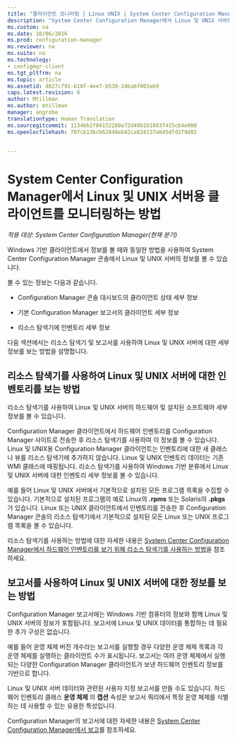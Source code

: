 ```yaml
---
title: "클라이언트 모니터링 | Linux UNIX | System Center Configuration Manager"
description: "System Center Configuration Manager에서 Linux 및 UNIX 서버의 클라이언트 모니터링"
ms.custom: na
ms.date: 10/06/2016
ms.prod: configuration-manager
ms.reviewer: na
ms.suite: na
ms.technology:
- configmgr-client
ms.tgt_pltfrm: na
ms.topic: article
ms.assetid: d827cf91-b18f-4ee7-b538-24ba6f003ab9
caps.latest.revision: 6
author: Mtillman
ms.author: mtillman
manager: angrobe
translationtype: Human Translation
ms.sourcegitcommit: 1134bb2f04152288e72d40b1b1083f415cb4e900
ms.openlocfilehash: 707cb13bcb62848eb42ca824137a645dfd2f9d82


---
```

# <a name="how-to-monitor-clients-for-linux-and-unix-servers-in-system-center-configuration-manager"></a>System Center Configuration Manager에서 Linux 및 UNIX 서버용 클라이언트를 모니터링하는 방법

*적용 대상: System Center Configuration Manager(현재 분기)*

Windows 기반 클라이언트에서 정보를 볼 때와 동일한 방법을 사용하여 System Center Configuration Manager 콘솔에서 Linux 및 UNIX 서버의 정보를 볼 수 있습니다.  

 볼 수 있는 정보는 다음과 같습니다.  

-   Configuration Manager 콘솔 대시보드의 클라이언트 상태 세부 정보  

-   기본 Configuration Manager 보고서의 클라이언트 세부 정보  

-   리소스 탐색기에 인벤토리 세부 정보  

 다음 섹션에서는 리소스 탐색기 및 보고서를 사용하여 Linux 및 UNIX 서버에 대한 세부 정보를 보는 방법을 설명합니다.  

##  <a name="a-namebkmkuseresourceexpforlnua-how-to-use-resource-explorer-to-view-inventory-for-linux-and-unix-servers"></a><a name="BKMK_UseResourceExpforLnU"></a> 리소스 탐색기를 사용하여 Linux 및 UNIX 서버에 대한 인벤토리를 보는 방법  
 리소스 탐색기를 사용하여 Linux 및 UNIX 서버의 하드웨어 및 설치된 소프트웨어 세부 정보를 볼 수 있습니다.  

 Configuration Manager 클라이언트에서 하드웨어 인벤토리를 Configuration Manager 사이트로 전송한 후 리소스 탐색기를 사용하여 이 정보를 볼 수 있습니다. Linux 및 UNIX용 Configuration Manager 클라이언트는 인벤토리에 대한 새 클래스나 뷰를 리소스 탐색기에 추가하지 않습니다. Linux 및 UNIX 인벤토리 데이터는 기존 WMI 클래스에 매핑됩니다. 리소스 탐색기를 사용하여 Windows 기반 분류에서 Linux 및 UNIX 서버에 대한 인벤토리 세부 정보를 볼 수 있습니다.  

 예를 들어 Linux 및 UNIX 서버에서 기본적으로 설치된 모든 프로그램 목록을 수집할 수 있습니다. 기본적으로 설치된 프로그램의 예로 Linux의 **.rpms** 또는 Solaris의 **.pkgs** 가 있습니다. Linux 또는 UNIX 클라이언트에서 인벤토리를 전송한 후 Configuration Manager 콘솔의 리소스 탐색기에서 기본적으로 설치된 모든 Linux 또는 UNIX 프로그램 목록을 볼 수 있습니다.  

 리소스 탐색기를 사용하는 방법에 대한 자세한 내용은 [System Center Configuration Manager에서 하드웨어 인벤토리를 보기 위해 리소스 탐색기를 사용하는 방법](../../../core/clients/manage/inventory/use-resource-explorer-to-view-hardware-inventory.md)을 참조하세요.  

##  <a name="a-namebkmkusereportsforlnua-how-to-use-reports-to-view-information-for-linux-and-unix-servers"></a><a name="BKMK_UseReportsforLnU"></a> 보고서를 사용하여 Linux 및 UNIX 서버에 대한 정보를 보는 방법  
 Configuration Manager 보고서에는 Windows 기반 컴퓨터의 정보와 함께 Linux 및 UNIX 서버의 정보가 포함됩니다. 보고서에 Linux 및 UNIX 데이터를 통합하는 데 필요한 추가 구성은 없습니다.  

 예를 들어 운영 체제 버전 개수라는 보고서를 실행할 경우 다양한 운영 체제 목록과 각 운영 체제를 실행하는 클라이언트 수가 표시됩니다. 보고서는 여러 운영 체제에서 실행되는 다양한 Configuration Manager 클라이언트가 보낸 하드웨어 인벤토리 정보를 기반으로 합니다.  

 Linux 및 UNIX 서버 데이터와 관련된 사용자 지정 보고서를 만들 수도 있습니다. 하드웨어 인벤토리 클래스 **운영 체제** 의 **캡션** 속성은 보고서 쿼리에서 특정 운영 체제를 식별하는 데 사용할 수 있는 유용한 특성입니다.  

 Configuration Manager의 보고서에 대한 자세한 내용은 [System Center Configuration Manager에서 보고](../../../core/servers/manage/reporting.md)를 참조하세요.  



<!--HONumber=Nov16_HO1-->


